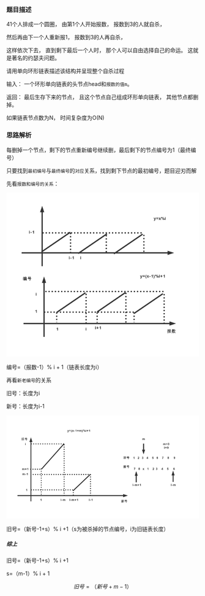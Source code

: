### 题目描述

41个人排成一个圆圈， 由第1个人开始报数， 报数到3的人就自杀， 

然后再由下一个人重新报1， 报数到3的人再自杀，

这样依次下去， 直到剩下最后一个人时， 那个人可以自由选择自己的命运。 这就是著名的约瑟夫问题。

请用单向环形链表描述该结构并呈现整个自杀过程

输入： 一个环形单向链表的头节点head和`报数的值m`。

返回： 最后生存下来的节点， 且这个节点自己组成环形单向链表， 其他节点都删掉。

如果链表节点数为N， 时间复杂度为O(N)

### 思路解析

每删掉一个节点，剩下的节点重新编号继续删，最后剩下的节点编号为1（最终编号）

只要找到`最初编号`与`最终编号`的`对应`关系，找到剩下节点的最初编号，题目迎刃而解

先看`报数和编号的关系`：

![](https://github.com/1273545169/course_note/blob/master/%E5%9B%BE%E7%89%87/%E7%BA%A6%E7%91%9F%E5%A4%AB%E9%97%AE%E9%A2%98.jpg)

编号=（报数-1）% i + 1（链表长度为i）

再看`新老编号`的关系

旧号：长度为i

新号：长度为i-1

![](https://github.com/1273545169/course_note/blob/master/%E5%9B%BE%E7%89%87/%E7%BA%A6%E7%91%9F%E5%A4%AB%E9%97%AE%E9%A2%981.jpg)

旧号=（新号-1+s）% i +1（s为被杀掉的节点编号，i为旧链表长度）


##### 综上

旧号=（新号-1+s）% i +1 

s=（m-1）% i + 1

$$旧号=（新号+m-1）% i +1 $$

```python


```
